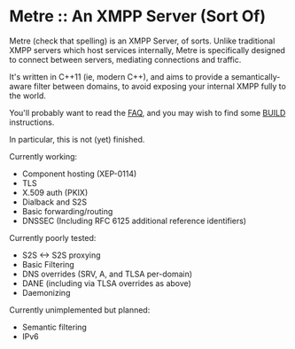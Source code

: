 Metre :: An XMPP Server (Sort Of)
=================================

Metre (check that spelling) is an XMPP Server, of sorts. Unlike traditional XMPP servers
which host services internally, Metre is specifically designed to connect between servers,
mediating connections and traffic.

It's written in C++11 (ie, modern C++), and aims to provide a semantically-aware filter
between domains, to avoid exposing your internal XMPP fully to the world.

You'll probably want to read the [FAQ](FAQ.md), and you may wish to find some
[BUILD](BUILD.md) instructions.

In particular, this is not (yet) finished.

Currently working:
* Component hosting (XEP-0114)
* TLS
* X.509 auth (PKIX)
* Dialback and S2S
* Basic forwarding/routing
* DNSSEC (Including RFC 6125 additional reference identifiers)

Currently poorly tested:
* S2S <-> S2S proxying
* Basic Filtering
* DNS overrides (SRV, A, and TLSA per-domain)
* DANE (including via TLSA overrides as above)
* Daemonizing

Currently unimplemented but planned:
* Semantic filtering
* IPv6
